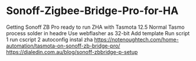 # Sonoff-Zigbee-Bridge-Pro-for-HA
Getting Sonoff ZB Pro ready to run ZHA with Tasmota 12.5
Normal Tasmo process
solder in headre
Use webflasher as 32-bit
Add template
Run script 1
run cscript 2
autoconfig
instal zha
https://notenoughtech.com/home-automation/tasmota-on-sonoff-zb-bridge-pro/
https://dialedin.com.au/blog/sonoff-zbbridge-p-setup
